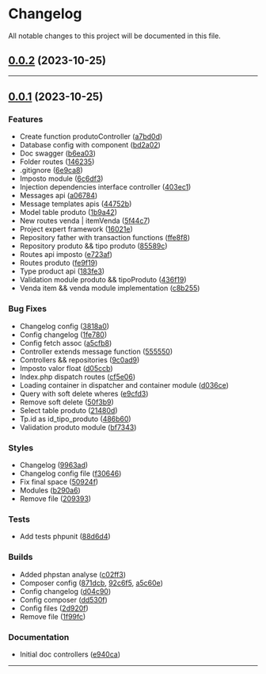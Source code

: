 <!--- BEGIN HEADER -->
# Changelog

All notable changes to this project will be documented in this file.
<!--- END HEADER -->

## [0.0.2](https://github.com/jonas-elias/mercado-software-expert/compare/v0.0.1...v0.0.2) (2023-10-25)


---

## [0.0.1](https://github.com/jonas-elias/mercado-software-expert/compare/02e6cd24097602178c58a9aa004d6160b1b0ea7b...v0.0.1) (2023-10-25)

### Features

* Create function produtoController ([a7bd0d](https://github.com/jonas-elias/mercado-software-expert/commit/a7bd0dc0541a2977b9cc599cec054012ed5a6d8e))
* Database config with component ([bd2a02](https://github.com/jonas-elias/mercado-software-expert/commit/bd2a026d4b33a6bd4a403c211a04ba68f32982bf))
* Doc swagger ([b6ea03](https://github.com/jonas-elias/mercado-software-expert/commit/b6ea0387ab5dd7c30f7b8d4ddff6c789fecbc267))
* Folder routes ([146235](https://github.com/jonas-elias/mercado-software-expert/commit/14623530e6ba56f29a099a02bbad88fd473c2a26))
* .gitignore ([6e9ca8](https://github.com/jonas-elias/mercado-software-expert/commit/6e9ca889c2822250bc7f8b25a4920b9d298392bc))
* Imposto module ([6c6df3](https://github.com/jonas-elias/mercado-software-expert/commit/6c6df310dface02476a599df93bbf999e0bbb910))
* Injection dependencies interface controller ([403ec1](https://github.com/jonas-elias/mercado-software-expert/commit/403ec1c40dc7e577d01ba736fee97158d3854d54))
* Messages api ([a06784](https://github.com/jonas-elias/mercado-software-expert/commit/a067846f36124644b676e6d504c5b00af96c1bd6))
* Message templates apis ([44752b](https://github.com/jonas-elias/mercado-software-expert/commit/44752b73ddf53e624a0daf7e07c90aa1a5c7ed6e))
* Model table produto ([1b9a42](https://github.com/jonas-elias/mercado-software-expert/commit/1b9a4249ec73118e8ac8f9342f926f1e77ef6f7b))
* New routes venda | itemVenda ([5f44c7](https://github.com/jonas-elias/mercado-software-expert/commit/5f44c75423842fde6fe8aa140a0524e539f64327))
* Project expert framework ([16021e](https://github.com/jonas-elias/mercado-software-expert/commit/16021ec6565b3c4bc6d44625e39c846f1822fb8c))
* Repository father with transaction functions ([ffe8f8](https://github.com/jonas-elias/mercado-software-expert/commit/ffe8f83e0e3090d6d008a984f54835bcb461593e))
* Repository produto && tipo produto ([85589c](https://github.com/jonas-elias/mercado-software-expert/commit/85589ce57229ddd23476899cd1fb6e0eb234b531))
* Routes api imposto ([e723af](https://github.com/jonas-elias/mercado-software-expert/commit/e723afaa3437d30e0e36c583f6b19576167ddfab))
* Routes produto ([fe9f19](https://github.com/jonas-elias/mercado-software-expert/commit/fe9f191977e65807c00854ead648a389a31e1d50))
* Type product api ([183fe3](https://github.com/jonas-elias/mercado-software-expert/commit/183fe3582499c8d9e0b11168dce63e8d3ed014e1))
* Validation module produto && tipoProduto ([436f19](https://github.com/jonas-elias/mercado-software-expert/commit/436f1934e251c713321cda57b881938bd7fb755c))
* Venda item && venda module implementation ([c8b255](https://github.com/jonas-elias/mercado-software-expert/commit/c8b2552ed930d518ba1d029073a4620a960d06df))

### Bug Fixes

* Changelog config ([3818a0](https://github.com/jonas-elias/mercado-software-expert/commit/3818a042c9b488c03a954f49fc31c662179e73b5))
* Config changelog ([1fe780](https://github.com/jonas-elias/mercado-software-expert/commit/1fe780776860824fad2d65f93ee83706ed385f4b))
* Config fetch assoc ([a5cfb8](https://github.com/jonas-elias/mercado-software-expert/commit/a5cfb81a61eca5428afdac51aef96b3421bd2828))
* Controller extends message function ([555550](https://github.com/jonas-elias/mercado-software-expert/commit/5555508a2de3d99940f3e7d938c849dcf5e0551f))
* Controllers && repositories ([9c0ad9](https://github.com/jonas-elias/mercado-software-expert/commit/9c0ad973e566b53e2cfd97010869ba6b184b1ade))
* Imposto valor float ([d05ccb](https://github.com/jonas-elias/mercado-software-expert/commit/d05ccb4fc17db4a4763dc34ca606814446024c6c))
* Index.php dispatch routes ([cf5e06](https://github.com/jonas-elias/mercado-software-expert/commit/cf5e069b462d22b98335f45472df0da2c36f46a8))
* Loading container in dispatcher and container module ([d036ce](https://github.com/jonas-elias/mercado-software-expert/commit/d036ce0f0cb4bb85d80f62c3a95eefc5ee2eb983))
* Query with soft delete wheres ([e9cfd3](https://github.com/jonas-elias/mercado-software-expert/commit/e9cfd3dd2e66de71eb0f923dcf26ff95e77f5f03))
* Remove soft delete ([50f3b9](https://github.com/jonas-elias/mercado-software-expert/commit/50f3b9deff4630f7bccf383ae0ad28c5a80c14b7))
* Select table produto ([21480d](https://github.com/jonas-elias/mercado-software-expert/commit/21480d76942df643e6f91a45e1487def73d1b435))
* Tp.id as id_tipo_produto ([486b60](https://github.com/jonas-elias/mercado-software-expert/commit/486b60e02941e1f762b89f2ff942d68a89a0b454))
* Validation produto module ([bf7343](https://github.com/jonas-elias/mercado-software-expert/commit/bf7343598484425891c1fad5712b4db050b90dbd))

### Styles

* Changelog ([9963ad](https://github.com/jonas-elias/mercado-software-expert/commit/9963ad9003fcb91ed6e4b302219279efd1b53431))
* Changelog config file ([f30646](https://github.com/jonas-elias/mercado-software-expert/commit/f30646acf33e84cead0b1869f50f8febf18c25ee))
* Fix final space ([50924f](https://github.com/jonas-elias/mercado-software-expert/commit/50924f5d72c28f8c4072d6e36866a8fd10acdfa2))
* Modules ([b290a6](https://github.com/jonas-elias/mercado-software-expert/commit/b290a65e6c5df4e208f271926d6165ddfa97e193))
* Remove file ([209393](https://github.com/jonas-elias/mercado-software-expert/commit/20939397950fd812d7e05f70063db09c8f481866))

### Tests

* Add tests phpunit ([88d6d4](https://github.com/jonas-elias/mercado-software-expert/commit/88d6d45c269065a9bccab4fbc919711c614b88dc))

### Builds

* Added phpstan analyse ([c02ff3](https://github.com/jonas-elias/mercado-software-expert/commit/c02ff35ce7e3c11ce1d6b77f8a4ec83c19cc8a2d))
* Composer config ([871dcb](https://github.com/jonas-elias/mercado-software-expert/commit/871dcb4f684cd8321e415e21d3d2b3a0d331decc), [92c6f5](https://github.com/jonas-elias/mercado-software-expert/commit/92c6f51d965493af2aa06d0fd760c39af452f525), [a5c60e](https://github.com/jonas-elias/mercado-software-expert/commit/a5c60e1df19c8dd5d3496136fac60291158b8196))
* Config changelog ([d04c90](https://github.com/jonas-elias/mercado-software-expert/commit/d04c9099a38ed3c952ac5c048f65a82886987dc1))
* Config composer ([dd530f](https://github.com/jonas-elias/mercado-software-expert/commit/dd530f2cbfad2a46303d1f8c5337454bdd994666))
* Config files ([2d920f](https://github.com/jonas-elias/mercado-software-expert/commit/2d920f427beccdc81e4ad808cc29c135ce55f533))
* Remove file ([1f99fc](https://github.com/jonas-elias/mercado-software-expert/commit/1f99fc8afe528cd4cf5825a671c60dc82d6a7d8f))

### Documentation

* Initial doc controllers ([e940ca](https://github.com/jonas-elias/mercado-software-expert/commit/e940cad3d05b95e4d6f2d1e875bd86852167f3ee))


---

